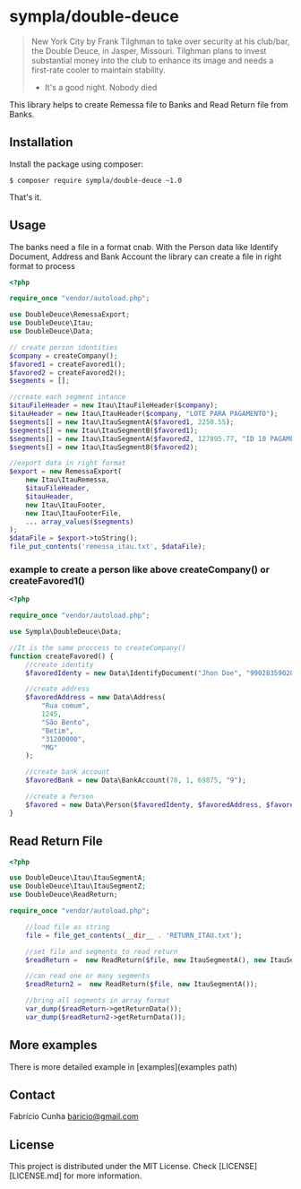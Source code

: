 # sympla/double-deuce

>  New York City by Frank Tilghman to take over security at his club/bar, the Double Deuce, in Jasper, Missouri. Tilghman plans to invest substantial money into the club to enhance its image and needs a first-rate cooler to maintain stability.
> - It's a good night. Nobody died

This library helps to create Remessa file to Banks and Read Return file from Banks.

## Installation

Install the package using composer:

    $ composer require sympla/double-deuce ~1.0

That's it.

## Usage

The banks need a file in a format cnab. With the Person data like
Identify Document, Address and Bank Account
the library can create a file in right format to process

```php
<?php

require_once "vendor/autoload.php";

use DoubleDeuce\RemessaExport;
use DoubleDeuce\Itau;
use DoubleDeuce\Data;

// create person identities
$company = createCompany();
$favored1 = createFavored1();
$favored2 = createFavored2();
$segments = [];

//create each segment intance
$itauFileHeader = new Itau\ItauFileHeader($company);
$itauHeader = new Itau\ItauHeader($company, "LOTE PARA PAGAMENTO");
$segments[] = new Itau\ItauSegmentA($favored1, 2250.55);
$segments[] = new Itau\ItauSegmentB($favored1);
$segments[] = new Itau\ItauSegmentA($favored2, 127895.77, "ID 10 PAGAMENTO");
$segments[] = new Itau\ItauSegmentB($favored2);

//export data in right format
$export = new RemessaExport(
    new Itau\ItauRemessa,
    $itauFileHeader,
    $itauHeader,
    new Itau\ItauFooter,
    new Itau\ItauFooterFile,
    ... array_values($segments)
);
$dataFile = $export->toString();
file_put_contents('remessa_itau.txt', $dataFile);
```

### example to create a person like above createCompany() or createFavored1()

```php
<?php

require_once "vendor/autoload.php";

use Sympla\DoubleDeuce\Data;

//It is the same proccess to createCompany() 
function createFavored() {
    //create identity
    $favoredIdenty = new Data\IdentifyDocument("Jhon Doe", "99028359028");

    //create address
    $favoredAddress = new Data\Address(
        "Rua comum",
        1245,
        "São Bento",
        "Betim",
        "31200000",
        "MG"
    );

    //create bank account
    $favoredBank = new Data\BankAccount(70, 1, 69875, "9");

    //create a Person
    $favored = new Data\Person($favoredIdenty, $favoredAddress, $favoredBank);
}

```

## Read Return File

```php
<?php

use DoubleDeuce\Itau\ItauSegmentA;
use DoubleDeuce\Itau\ItauSegmentZ;
use DoubleDeuce\ReadReturn;

require_once "vendor/autoload.php";

    //load file as string
    file = file_get_contents(__dir__ . 'RETURN_ITAU.txt');

    //set file and segments to read return 
    $readReturn =  new ReadReturn($file, new ItauSegmentA(), new ItauSegmentZ());

    //can read one or many segments
    $readReturn2 =  new ReadReturn($file, new ItauSegmentA());

    //bring all segments in array format
    var_dump($readReturn->getReturnData());
    var_dump($readReturn2->getReturnData());

```

## More examples

There is more detailed example in [examples](examples path)

## Contact

Fabrício Cunha <baricio@gmail.com>

## License

This project is distributed under the MIT License. Check [LICENSE][LICENSE.md] for more information.